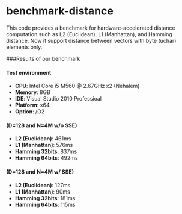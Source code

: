 benchmark-distance
==================

This code provides a benchmark for hardware-accelerated distance computation such as L2 (Euclidean), L1 (Manhattan), and Hamming distance. Now it support distance between vectors with byte (uchar) elements only.

###Results of our benchmark

#### Test environment
* **CPU**: Intel Core i5 M560 @ 2.67GHz x2 (Nehalem)
* **Memory**: 8GB
* **IDE**: Visual Studio 2010 Professioal
* **Platform**: x64 
* **Option**: /O2

#### (D=128 and N=4M w/o SSE)
* **L2 (Euclidean)**: 461ms
* **L1 (Manhattan)**: 576ms
* **Hamming 32bits**: 837ms
* **Hamming 64bits**: 492ms

#### (D=128 and N=4M w/ SSE)
* **L2 (Euclidean)**: 127ms
* **L1 (Manhattan)**:  90ms
* **Hamming 32bits**: 181ms
* **Hamming 64bits**: 115ms

